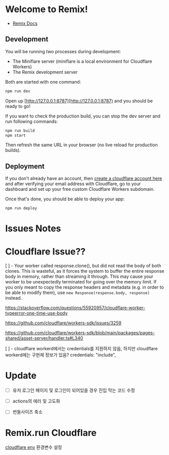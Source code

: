 # Welcome to Remix!

- [Remix Docs](https://remix.run/docs)

## Development

You will be running two processes during development:

- The Miniflare server (miniflare is a local environment for Cloudflare Workers)
- The Remix development server

Both are started with one command:

```sh
npm run dev
```

Open up [http://127.0.0.1:8787](http://127.0.0.1:8787) and you should be ready to go!

If you want to check the production build, you can stop the dev server and run following commands:

```sh
npm run build
npm start
```

Then refresh the same URL in your browser (no live reload for production builds).

## Deployment

If you don't already have an account, then [create a cloudflare account here](https://dash.cloudflare.com/sign-up) and after verifying your email address with Cloudflare, go to your dashboard and set up your free custom Cloudflare Workers subdomain.

Once that's done, you should be able to deploy your app:

```sh
npm run deploy
```

# Issues Notes

# Cloudflare Issue??

[ ] - Your worker called response.clone(), but did not read the body of both clones. This is wasteful, as it forces the system to buffer the entire response body in memory, rather than streaming it through. This may cause your worker to be unexpectedly terminated for going over the memory limit. If you only meant to copy the response headers and metadata (e.g. in order to be able to modify them), use `new Response(response.body, response)` instead.

https://stackoverflow.com/questions/55920957/cloudflare-worker-typeerror-one-time-use-body

https://github.com/cloudflare/workers-sdk/issues/3259

https://github.com/cloudflare/workers-sdk/blob/main/packages/pages-shared/asset-server/handler.ts#L340

[ ] - cloudflare workerd에서는 credentials를 지원하지 않음, 하지만 cloudflare workerd에는 구현체 정보가 있음? credentials: "include",

# Update

- [ ] 유저 로그인 페이지 및 로그인이 되어있을 경우 진입 막는 코드 수정

- [ ] actions의 에러 및 고도화

- [ ] 번들사이즈 축소

# Remix.run Cloudflare

[cloudflare env](https://developers.cloudflare.com/workers/platform/environment-variables/) 환경변수 설정
